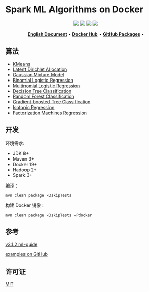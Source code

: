 # Spark ML Algorithms on Docker

<p align="center">
    <a href="https://github.com/shink/spark-ml-algorithm-docker/actions/workflows/release.yml"><img src="https://github.com/shink/spark-ml-algorithm-docker/workflows/Release/badge.svg" /></a>
    <a href="../LICENSE"><img src="https://img.shields.io/github/license/shink/spark-ml-algorithm-docker.svg" /></a>
    <img src="https://img.shields.io/badge/language-scala-C22D40.svg" />
    <img src="https://img.shields.io/github/v/release/shink/spark-ml-algorithm-docker" />
</p>

<p align="center">
    <a href="../README.md"><b>English Document</b></a> •
    <a href="https://hub.docker.com/u/tsund"><b>Docker Hub</b></a> •
    <a href="https://github.com/shink?tab=packages"><b>GitHub Packages</b></a> •
</p>

## 算法

- [KMeans](../kmeans)
- [Latent Dirichlet Allocation](../lda)
- [Gaussian Mixture Model](../gmm)
- [Binomial Logistic Regression](../binomial-logistic-regression)
- [Multinomial Logistic Regression](../multinomial-logistic-regression)
- [Decision Tree Classification](../decision-tree-classification)
- [Random Forest Classification](../random-forest-classification)
- [Gradient-boosted Tree Classification](../gradient-boosted-tree-classification)
- [Isotonic Regression](../isotonic-regression)
- [Factorization Machines Regression](../factorization-machines-regression)

## 开发

环境需求:

- JDK 8+
- Maven 3+
- Docker 19+
- Hadoop 2+
- Spark 3+

编译：

```shell
mvn clean package -DskipTests
```

构建 Docker 镜像：

```shell
mvn clean package -DskipTests -Pdocker
```

## 参考

[v3.1.2 ml-guide](https://spark.apache.org/docs/3.1.2/ml-guide.html)

[examples on GitHub](https://github.com/apache/spark/tree/master/examples/src/main/scala/org/apache/spark/examples/ml)

## 许可证

[MIT](LICENSE)

